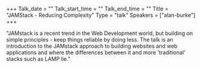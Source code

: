 +++
Talk_date = ""
Talk_start_time = ""
Talk_end_time = ""
Title = "JAMStack - Reducing Complexity"
Type = "talk"
Speakers = ["alan-burke"]
+++

"JAMstack is a recent trend in the Web Development world, but building on simple principles - keep things reliable by doing less. 
The talk is an introduction to the JAMstack approach to building websites and web applications and where the differences between it and more 'traditional' stacks such as LAMP lie."
